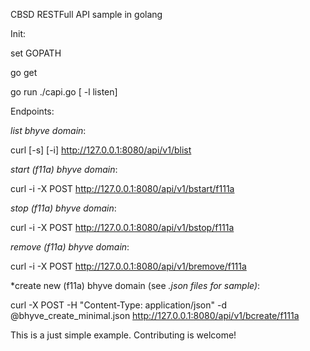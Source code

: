 CBSD RESTFull API sample in golang


Init:

set GOPATH

go get

go run ./capi.go [ -l listen]


Endpoints:

*list bhyve domain*:

curl [-s] [-i] http://127.0.0.1:8080/api/v1/blist


*start (f11a) bhyve domain*:

curl -i -X POST http://127.0.0.1:8080/api/v1/bstart/f111a


*stop (f11a) bhyve domain*:

curl -i -X POST http://127.0.0.1:8080/api/v1/bstop/f111a


*remove (f11a) bhyve domain*:

curl -i -X POST http://127.0.0.1:8080/api/v1/bremove/f111a


*create new (f11a) bhyve domain (see *.json files for sample)*:

curl -X POST -H "Content-Type: application/json" -d @bhyve_create_minimal.json http://127.0.0.1:8080/api/v1/bcreate/f111a


This is a just simple example. Contributing is welcome!
